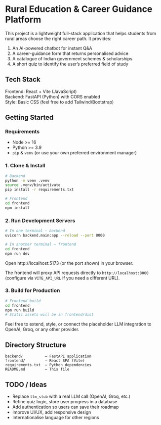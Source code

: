 # Rural Education & Career Guidance Platform

This project is a lightweight full-stack application that helps students from rural areas choose the right career path. It provides:

1. An AI-powered chatbot for instant Q&A
2. A career-guidance form that returns personalised advice
3. A catalogue of Indian government schemes & scholarships
4. A short quiz to identify the user’s preferred field of study

## Tech Stack

Frontend: React + Vite (JavaScript)  
Backend: FastAPI (Python) with CORS enabled  
Style: Basic CSS (feel free to add Tailwind/Bootstrap)

## Getting Started

### Requirements

* Node >= 16  
* Python >= 3.9  
* `pip` & `venv` (or use your own preferred environment manager)

### 1. Clone & Install

```bash
# Backend
python -m venv .venv
source .venv/bin/activate
pip install -r requirements.txt

# Frontend
cd frontend
npm install
```

### 2. Run Development Servers

```bash
# In one terminal – backend
uvicorn backend.main:app --reload --port 8000

# In another terminal – frontend
cd frontend
npm run dev
```

Open http://localhost:5173 (or the port shown) in your browser.

The frontend will proxy API requests directly to `http://localhost:8000` (configure via `VITE_API_URL` if you need a different URL).

### 3. Build for Production

```bash
# Frontend build
cd frontend
npm run build
# Static assets will be in frontend/dist
```

Feel free to extend, style, or connect the placeholder LLM integration to OpenAI, Groq, or any other provider.

## Directory Structure

```
backend/          – FastAPI application
frontend/         – React SPA (Vite)
requirements.txt  – Python dependencies
README.md         – This file
```

## TODO / Ideas

* Replace `llm_stub` with a real LLM call (OpenAI, Groq, etc.)
* Refine quiz logic, store user progress in a database
* Add authentication so users can save their roadmap
* Improve UI/UX, add responsive design
* Internationalise language for other regions